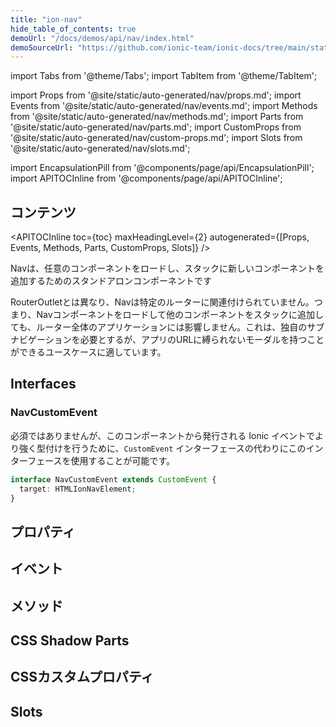 ```yaml
---
title: "ion-nav"
hide_table_of_contents: true
demoUrl: "/docs/demos/api/nav/index.html"
demoSourceUrl: "https://github.com/ionic-team/ionic-docs/tree/main/static/demos/api/nav/index.html"
---
```

import Tabs from '@theme/Tabs';
import TabItem from '@theme/TabItem';

import Props from '@site/static/auto-generated/nav/props.md';
import Events from '@site/static/auto-generated/nav/events.md';
import Methods from '@site/static/auto-generated/nav/methods.md';
import Parts from '@site/static/auto-generated/nav/parts.md';
import CustomProps from '@site/static/auto-generated/nav/custom-props.md';
import Slots from '@site/static/auto-generated/nav/slots.md';

<head>
  <title>ion-nav | Nav View Component for Ionic Framework Apps</title>
  <meta name="description" content="ion-nav is a standalone for loading arbitrary, and pushing new, components on to the stack. Loading Nav view, and pushing others, won't affect overall routers." />
</head>

import EncapsulationPill from '@components/page/api/EncapsulationPill';
import APITOCInline from '@components/page/api/APITOCInline';

<EncapsulationPill type="shadow" />

<h2 className="table-of-contents__title">コンテンツ</h2>

<APITOCInline
  toc={toc}
  maxHeadingLevel={2}
  autogenerated={[Props, Events, Methods, Parts, CustomProps, Slots]}
/>



Navは、任意のコンポーネントをロードし、スタックに新しいコンポーネントを追加するためのスタンドアロンコンポーネントです

RouterOutletとは異なり、Navは特定のルーターに関連付けられていません。つまり、Navコンポーネントをロードして他のコンポーネントをスタックに追加しても、ルーター全体のアプリケーションには影響しません。これは、独自のサブナビゲーションを必要とするが、アプリのURLに縛られないモーダルを持つことができるユースケースに適しています。

## Interfaces

### NavCustomEvent

必須ではありませんが、このコンポーネントから発行される Ionic イベントでより強く型付けを行うために、`CustomEvent` インターフェースの代わりにこのインターフェースを使用することが可能です。

```typescript
interface NavCustomEvent extends CustomEvent {
  target: HTMLIonNavElement;
}
```



## プロパティ
<Props />

## イベント
<Events />

## メソッド
<Methods />

## CSS Shadow Parts
<Parts />

## CSSカスタムプロパティ
<CustomProps />

## Slots
<Slots />